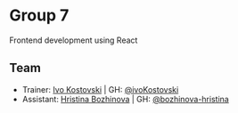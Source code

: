 # Group 7

Frontend development using React

## Team

- Trainer: [Ivo Kostovski](mailto:ivo@kostovski.dev) | GH: [@ivoKostovski](https://github.com/ivoKostovski)
- Assistant: [Hristina Bozhinova](mailto:hristina.bozhinova93@gmail.com) | GH: [@bozhinova-hristina](https://github.com/bozhinova-hristina)
